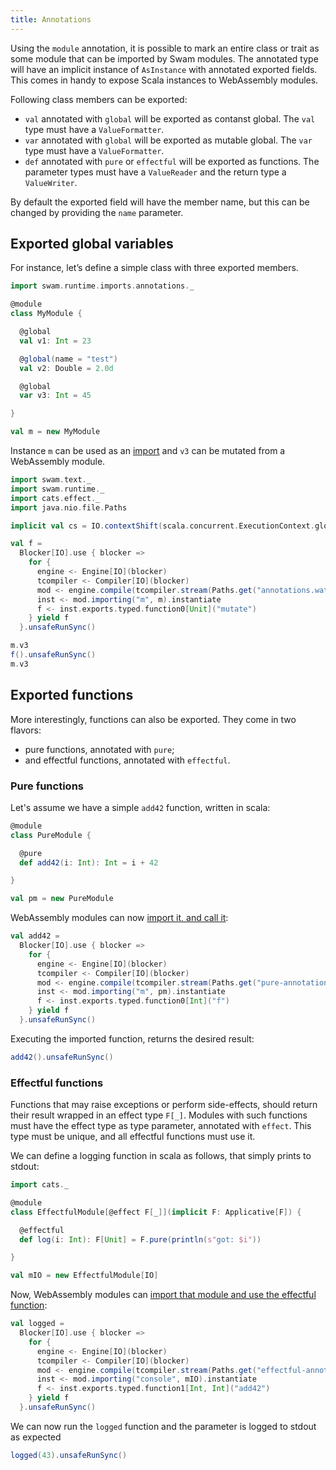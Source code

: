 ```yaml
---
title: Annotations
---
```


Using the `module` annotation, it is possible to mark an entire class or trait as some module that can be imported by Swam modules. The annotated type will have an implicit instance of `AsInstance` with annotated exported fields. This comes in handy to expose Scala instances to WebAssembly modules.

Following class members can be exported:
 - `val` annotated with `global` will be exported as contanst global. The `val` type must have a `ValueFormatter`.
 - `var` annotated with `global` will be exported as mutable global. The `var` type must have a `ValueFormatter`.
 - `def` annotated with `pure` or `effectful` will be exported as functions. The parameter types must have a `ValueReader` and the return type a `ValueWriter`.

By default the exported field will have the member name, but this can be changed by providing the `name` parameter.

## Exported global variables

For instance, let’s define a simple class with three exported members.

```scala mdoc:silent
import swam.runtime.imports.annotations._

@module
class MyModule {

  @global
  val v1: Int = 23

  @global(name = "test")
  val v2: Double = 2.0d

  @global
  var v3: Int = 45

}

val m = new MyModule
```

Instance `m` can be used as an [import](/examples/annotations.wat) and `v3` can be mutated from a WebAssembly module.

```scala mdoc:silent
import swam.text._
import swam.runtime._
import cats.effect._
import java.nio.file.Paths

implicit val cs = IO.contextShift(scala.concurrent.ExecutionContext.global)

val f =
  Blocker[IO].use { blocker =>
    for {
      engine <- Engine[IO](blocker)
      tcompiler <- Compiler[IO](blocker)
      mod <- engine.compile(tcompiler.stream(Paths.get("annotations.wat"), true, blocker))
      inst <- mod.importing("m", m).instantiate
      f <- inst.exports.typed.function0[Unit]("mutate")
    } yield f
  }.unsafeRunSync()
```

```scala mdoc
m.v3
f().unsafeRunSync()
m.v3
```

## Exported functions

More interestingly, functions can also be exported. They come in two flavors:
 - pure functions, annotated with `pure`;
 - and effectful functions, annotated with `effectful`.

### Pure functions

Let's assume we have a simple `add42` function, written in scala:

```scala mdoc:silent
@module
class PureModule {

  @pure
  def add42(i: Int): Int = i + 42

}

val pm = new PureModule
```

WebAssembly modules can now [import it, and call it](/examples/pure-annotations.wat):

```scala mdoc:silent
val add42 =
  Blocker[IO].use { blocker =>
    for {
      engine <- Engine[IO](blocker)
      tcompiler <- Compiler[IO](blocker)
      mod <- engine.compile(tcompiler.stream(Paths.get("pure-annotations.wat"), true, blocker))
      inst <- mod.importing("m", pm).instantiate
      f <- inst.exports.typed.function0[Int]("f")
    } yield f
  }.unsafeRunSync()
```

Executing the imported function, returns the desired result:
```scala mdoc
add42().unsafeRunSync()
```

### Effectful functions

Functions that may raise exceptions or perform side-effects, should return their result wrapped in an effect type `F[_]`. Modules with such functions must have the effect type as type parameter, annotated with `effect`.
This type must be unique, and all effectful functions must use it.

We can define a logging function in scala as follows, that simply prints to stdout:

```scala mdoc:silent
import cats._

@module
class EffectfulModule[@effect F[_]](implicit F: Applicative[F]) {

  @effectful
  def log(i: Int): F[Unit] = F.pure(println(s"got: $i"))

}

val mIO = new EffectfulModule[IO]
```

Now, WebAssembly modules can [import that module and use the effectful function](/examples/effectful-annotations.wat):

```scala mdoc:silent
val logged =
  Blocker[IO].use { blocker =>
    for {
      engine <- Engine[IO](blocker)
      tcompiler <- Compiler[IO](blocker)
      mod <- engine.compile(tcompiler.stream(Paths.get("effectful-annotations.wat"), true, blocker))
      inst <- mod.importing("console", mIO).instantiate
      f <- inst.exports.typed.function1[Int, Int]("add42")
    } yield f
  }.unsafeRunSync()
```

We can now run the `logged` function and the parameter is logged to stdout as expected
```scala mdoc
logged(43).unsafeRunSync()
```
